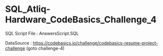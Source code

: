 # SQL_Atliq-Hardware_CodeBasics_Challenge_4 

SQL Script File : AnswersScript.SQL

DataSource : https://codebasics.io/challenge/codebasics-resume-project-challenge  (goto challenge-4) 
